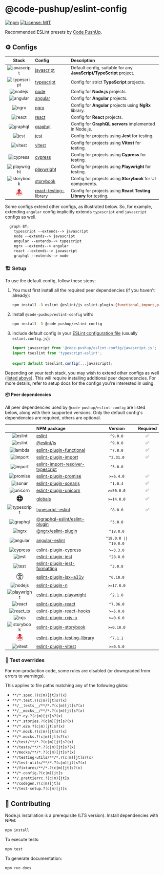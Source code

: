 # @code-pushup/eslint-config

[![npm](https://img.shields.io/npm/v/%40code-pushup%2Feslint-config.svg)](https://www.npmjs.com/package/@code-pushup/eslint-config)
[![License: MIT](https://img.shields.io/badge/License-MIT-yellow.svg)](https://opensource.org/licenses/MIT)

Recommended ESLint presets by [Code PushUp](https://github.com/code-pushup/cli/tree/main/packages/cli).

<!-- begin autogenerated -->

## ⚙️ Configs

|                           Stack                            | Config                                                   | Description                                                         |
| :--------------------------------------------------------: | :------------------------------------------------------- | :------------------------------------------------------------------ |
|    ![javascript](./docs/icons/material/javascript.png)     | [javascript](./docs/javascript.md)                       | Default config, suitable for any **JavaScript/TypeScript** project. |
|    ![typescript](./docs/icons/material/typescript.png)     | [typescript](./docs/typescript.md)                       | Config for strict **TypeScript** projects.                          |
|        ![nodejs](./docs/icons/material/nodejs.png)         | [node](./docs/node.md)                                   | Config for **Node.js** projects.                                    |
|       ![angular](./docs/icons/material/angular.png)        | [angular](./docs/angular.md)                             | Config for **Angular** projects.                                    |
|            ![ngrx](./docs/icons/other/ngrx.png)            | [ngrx](./docs/ngrx.md)                                   | Config for **Angular** projects using **NgRx** library.             |
|         ![react](./docs/icons/material/react.png)          | [react](./docs/react.md)                                 | Config for **React** projects.                                      |
|       ![graphql](./docs/icons/material/graphql.png)        | [graphql](./docs/graphql.md)                             | Config for **GraphQL servers** implemented in Node.js.              |
|          ![jest](./docs/icons/material/jest.png)           | [jest](./docs/jest.md)                                   | Config for projects using **Jest** for testing.                     |
|        ![vitest](./docs/icons/material/vitest.png)         | [vitest](./docs/vitest.md)                               | Config for projects using **Vitest** for testing.                   |
|       ![cypress](./docs/icons/material/cypress.png)        | [cypress](./docs/cypress.md)                             | Config for projects using **Cypress** for testing.                  |
|    ![playwright](./docs/icons/material/playwright.png)     | [playwright](./docs/playwright.md)                       | Config for projects using **Playwright** for testing.               |
|     ![storybook](./docs/icons/material/storybook.png)      | [storybook](./docs/storybook.md)                         | Config for projects using **Storybook** for UI components.          |
| ![testing-library](./docs/icons/other/testing-library.png) | [react-testing-library](./docs/react-testing-library.md) | Config for projects using **React Testing Library** for testing.    |

Some configs extend other configs, as illustrated below. So, for example, extending `angular` config implicitly extends `typescript` and `javascript` configs as well.

```mermaid
  graph BT;
    typescript --extends--> javascript
    node --extends--> javascript
    angular --extends--> typescript
    ngrx --extends--> angular
    react --extends--> javascript
    graphql --extends--> node
```

### 🏗️ Setup

To use the default config, follow these steps:

1. You must first install all the required peer dependencies (if you haven't already):

   ```sh
   npm install -D eslint @eslint/js eslint-plugin-{functional,import,promise,sonarjs,unicorn} globals typescript-eslint
   ```

2. Install `@code-pushup/eslint-config` with:

   ```sh
   npm install -D @code-pushup/eslint-config
   ```

3. Include default config in your [ESLint configuration file](https://eslint.org/docs/latest/use/configure/configuration-files) (usually `eslint.config.js`):

   ```js
   import javascript from '@code-pushup/eslint-config/javascript.js';
   import tseslint from 'typescript-eslint';
   
   export default tseslint.config(...javascript);
   ```

Depending on your tech stack, you may wish to extend other configs as well ([listed above](#⚙️-configs)). This will require installing additional peer dependencies. For more details, refer to setup docs for the configs you're interested in using.

#### 📦 Peer dependencies

All peer dependencies used by `@code-pushup/eslint-config` are listed below, along with their supported versions. Only the default config's dependencies are required, others are optional.

|                                                            | NPM package                                                                                          |        Version         | Required |
| :--------------------------------------------------------: | :--------------------------------------------------------------------------------------------------- | :--------------------: | :------: |
|        ![eslint](./docs/icons/material/eslint.png)         | [eslint](https://www.npmjs.com/package/eslint)                                                       |        `^9.0.0`        |    ✅     |
|        ![eslint](./docs/icons/material/eslint.png)         | [@eslint/js](https://www.npmjs.com/package/@eslint/js)                                               |        `^9.0.0`        |    ✅     |
|         ![lambda](./docs/icons/icons8/lambda.png)          | [eslint-plugin-functional](https://www.npmjs.com/package/eslint-plugin-functional)                   |        `^7.0.0`        |    ✅     |
|         ![import](./docs/icons/icons8/import.png)          | [eslint-plugin-import](https://www.npmjs.com/package/eslint-plugin-import)                           |       `^2.31.0`        |    ✅     |
|         ![import](./docs/icons/icons8/import.png)          | [eslint-import-resolver-typescript](https://www.npmjs.com/package/eslint-import-resolver-typescript) |        `^3.0.0`        |          |
|        ![promise](./docs/icons/icons8/promise.png)         | [eslint-plugin-promise](https://www.npmjs.com/package/eslint-plugin-promise)                         |       `>=6.4.0`        |    ✅     |
|           ![sonar](./docs/icons/other/sonar.png)           | [eslint-plugin-sonarjs](https://www.npmjs.com/package/eslint-plugin-sonarjs)                         |        `^1.0.4`        |    ✅     |
|        ![unicorn](./docs/icons/icons8/unicorn.png)         | [eslint-plugin-unicorn](https://www.npmjs.com/package/eslint-plugin-unicorn)                         |       `>=50.0.0`       |    ✅     |
|         ![global](./docs/icons/icons8/global.png)          | [globals](https://www.npmjs.com/package/globals)                                                     |       `>=14.0.0`       |    ✅     |
|    ![typescript](./docs/icons/material/typescript.png)     | [typescript-eslint](https://www.npmjs.com/package/typescript-eslint)                                 |        `^8.0.0`        |    ✅     |
|       ![graphql](./docs/icons/material/graphql.png)        | [@graphql-eslint/eslint-plugin](https://www.npmjs.com/package/@graphql-eslint/eslint-plugin)         |        `^3.0.0`        |          |
|            ![ngrx](./docs/icons/other/ngrx.png)            | [@ngrx/eslint-plugin](https://www.npmjs.com/package/@ngrx/eslint-plugin)                             |       `^18.0.0`        |          |
|       ![angular](./docs/icons/material/angular.png)        | [angular-eslint](https://www.npmjs.com/package/angular-eslint)                                       | `^18.0.0 \|\| ^19.0.0` |          |
|       ![cypress](./docs/icons/material/cypress.png)        | [eslint-plugin-cypress](https://www.npmjs.com/package/eslint-plugin-cypress)                         |       `>=3.3.0`        |          |
|          ![jest](./docs/icons/material/jest.png)           | [eslint-plugin-jest](https://www.npmjs.com/package/eslint-plugin-jest)                               |       `^28.8.0`        |          |
|           ![test](./docs/icons/icons8/test.png)            | [eslint-plugin-jest-formatting](https://www.npmjs.com/package/eslint-plugin-jest-formatting)         |        `^3.0.0`        |          |
|  ![accessibility](./docs/icons/icons8/accessibility.png)   | [eslint-plugin-jsx-a11y](https://www.npmjs.com/package/eslint-plugin-jsx-a11y)                       |       `^6.10.0`        |          |
|        ![nodejs](./docs/icons/material/nodejs.png)         | [eslint-plugin-n](https://www.npmjs.com/package/eslint-plugin-n)                                     |       `>=17.0.0`       |          |
|    ![playwright](./docs/icons/material/playwright.png)     | [eslint-plugin-playwright](https://www.npmjs.com/package/eslint-plugin-playwright)                   |        `^2.1.0`        |          |
|         ![react](./docs/icons/material/react.png)          | [eslint-plugin-react](https://www.npmjs.com/package/eslint-plugin-react)                             |       `^7.36.0`        |          |
|      ![react_ts](./docs/icons/material/react_ts.png)       | [eslint-plugin-react-hooks](https://www.npmjs.com/package/eslint-plugin-react-hooks)                 |       `>=5.0.0`        |          |
|            ![rxjs](./docs/icons/other/rxjs.png)            | [eslint-plugin-rxjs-x](https://www.npmjs.com/package/eslint-plugin-rxjs-x)                           |       `>=0.6.0`        |          |
|     ![storybook](./docs/icons/material/storybook.png)      | [eslint-plugin-storybook](https://www.npmjs.com/package/eslint-plugin-storybook)                     |       `>=0.10.0`       |          |
| ![testing-library](./docs/icons/other/testing-library.png) | [eslint-plugin-testing-library](https://www.npmjs.com/package/eslint-plugin-testing-library)         |        `^7.1.1`        |          |
|        ![vitest](./docs/icons/material/vitest.png)         | [eslint-plugin-vitest](https://www.npmjs.com/package/eslint-plugin-vitest)                           |       `>=0.5.0`        |          |

### 🧪 Test overrides

For non-production code, some rules are disabled (or downgraded from errors to warnings).

This applies to file paths matching any of the following globs:

- `**/*.spec.?(c|m)[jt]s?(x)`
- `**/*.test.?(c|m)[jt]s?(x)`
- `**/__tests__/**/*.?(c|m)[jt]s?(x)`
- `**/__mocks__/**/*.?(c|m)[jt]s?(x)`
- `**/*.cy.?(c|m)[jt]s?(x)`
- `**/*.stories.?(c|m)[jt]s?(x)`
- `**/*.e2e.?(c|m)[jt]s?(x)`
- `**/*.mock.?(c|m)[jt]s?(x)`
- `**/*.mocks.?(c|m)[jt]s?(x)`
- `**/test/**/*.?(c|m)[jt]s?(x)`
- `**/tests/**/*.?(c|m)[jt]s?(x)`
- `**/mocks/**/*.?(c|m)[jt]s?(x)`
- `**/testing-utils/**/*.?(c|m)[jt]s?(x)`
- `**/test-utils/**/*.?(c|m)[jt]s?(x)`
- `**/fixtures/**/*.?(c|m)[jt]s?(x)`
- `**/*.config.?(c|m)[jt]s`
- `**/.prettierrc.?(c|m)[jt]s`
- `**/codegen.?(c|m)[jt]s`
- `**/test-setup.?(c|m)[jt]s`

<!-- end autogenerated -->

## 🫴 Contributing

Node.js installation is a prerequisite (LTS version). Install dependencies with NPM:

```sh
npm install
```

To execute tests:

```sh
npm test
```

To generate documentation:

```sh
npm run docs
```
